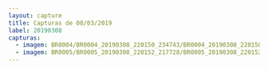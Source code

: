 ```yaml
---
layout: capture
title: Capturas de 08/03/2019
label: 20190308
capturas:
  - imagem: BR0004/BR0004_20190308_220150_234743/BR0004_20190308_220150_234743_stack_22_meteors.jpg
  - imagem: BR0005/BR0005_20190308_220152_217728/BR0005_20190308_220152_217728_stack_6_meteors.jpg
---
```

